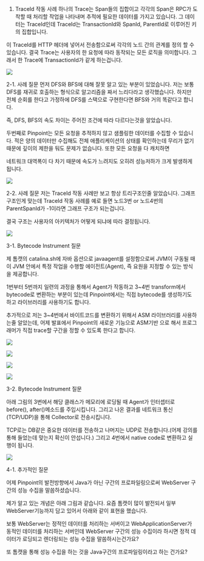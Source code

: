1. TraceId 작동 사례 
하나의 Trace는 Span들의 집합이고 각각의 Span은 RPC가 도착할 때 처리할 작업을 나타내며 추적에 필요한 데이터를 가지고 있습니다. 그 데이터는 TraceId인데 TraceId는 TransactionId와 SpanId, ParentId로 이루어진 키의 집합입니다. 

이 TraceId를 HTTP 헤더에 넣어서 전송함으로써 각각의 노드 간의 관계를 정의 할 수 있습니다. 결국 Trace는 사용자의 한 요청에 따라 동작되는 모든 로직을 의미합니다. 그래서 한 Trace에 TransactionId가 같게 하는겁니다. 

![](pinpoint정리1.PNG)

2-1. 사례 질문
먼저 DFS와 BFS에 대해 잘못 알고 있는 부분이 있었습니다. 저는 보통 DFS를 재귀로 호출하는 형식으로 알고리즘을 짜서 느리다라고 생각했습니다. 하지만 전체 순회를 한다고 가정하에 DFS를 스택으로 구현한다면 BFS와 거의 똑같다고 합니다. 

즉, DFS, BFS의 속도 차이는 주어진 조건에 따라 다르다는것을 알았습니다.   

두번째로 Pinpoint는 모든 요청을 추적하지 않고 샘플링한 데이터를 수집할 수 있습니다. 적은 양의 데이터만 수집해도 전체 애플리케이션의 상태를 확인하는데 무리가 없기때문에 깊이의 제한을 둬도 문제가 없습니다. 또한 모든 요청을 다 캐치하면 

네트워크 대역폭이 다 차기 때문에 속도가 느려지도 오히려 성능저하가 크게 발생하게 됩니다. 

![](pinpoint정리2.PNG)

2-2. 사례 질문
저는 TraceId 작동 사례만 보고 항상 트리구조인줄 알았습니다. 그래프 구조인게 맞는데 TraceId 작동 사례를 예로 들면 노드3번 or 노드4번의 ParentSpanId가 -1이라면 그래프 구조가 되는겁니다. 

결국 구조는 사용자의 아키텍처가 어떻게 되냐에 따라 결정됩니다. 

![](pinpoint정리3.PNG)

3-1. Bytecode Instrument 질문

제 톰캣의 catalina.sh에 자바 옵션으로 javaagent를 설정함으로써 JVM이 구동될 때 이 JVM 안에서 특정 작업을 수행할 에이전트(Agent), 즉 요원을 지정할 수 있는 방식을 제공합니다. 



1번부터 5번까지 일련의 과정을 통해서 Agent가 작동하고 3~4번 transform에서 bytecode로 변환하는 부분이 있는데 Pinpoint에서는 직접 bytecode를 생성하기도 하고 라이브러리를 사용하기도 합니다.



추가적으로 저는 3~4번에서 바이트코드를 변환하기 위해서 ASM 라이브러리를 사용하는줄 알았는데, 어제 발표에서 Pinpoint의 새로운 기능으로 ASM기반 으로 해서 프로그래머가 직접 trace할 구간을 정할 수 있도록 한다고 합니다. 

![](pinpoint정리4.PNG)

![](pinpoint정리5.PNG)

![](pinpoint정리6.PNG)

![](pinpoint정리7.PNG)

3-2. Bytecode Instrument 질문

아래 그림의 3번에서 해당 클래스가 메모리에 로딩될 때 Agent가 인터셉터로 before(), after()메소드를 주입시킵니다. 그리고 나온 결과를 네트워크 통신(TCP/UDP)을 통해 Collector로 전송시킵니다. 



TCP로는 DB같은 중요한 데이터를 전송하고 나머지는 UDP로 전송합니다.(어제 강의를 통해 들었는데 맞는지 확신이 안섭니다.) 그리고 4번에서 native code로 변환하고 실행이 됩니다. 

![](pinpoint정리8.PNG)

4-1. 추가적인 질문

어제 Pinpoint의 발전방향에서 Java가 아닌 구간의 프로파일링으로써 WebServer 구간의 성능 수집을 말씀하셨습니다. 



제가 알고 있는 개념은 아래 그림과 같습니다. 요즘 톰캣이 많이 발전되서 일부 WebServer기능까지 담고 있어서 아래와 같이 표현을 했습니다. 



보통 WebServer는 정적인 데이터를 처리하는 서버이고 WebApplicationServer가 동적인 데이터를 처리하는 서버인데 WebServer 구간의 성능 수집이라 하시면 정적 데이터가 로딩되고 렌더링되는 성능 수집을 말씀하시는건가요?



또 톰캣을 통해 성능 수집을 하는 것을 Java구간의 프로파일링이라고 하는 건가요?